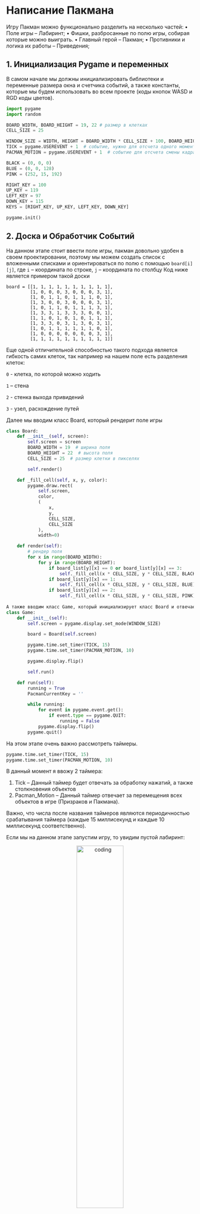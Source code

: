 # Написание Пакмана

Игру Пакман можно функционально разделить на несколько частей:
•	Поле игры – Лабиринт;
•	Фишки, разбросанные по полю игры, собирая которые можно выиграть.
•	Главный герой – Пакман; 
•	Противники и логика их работы – Приведения;

## 1. Инициализация Pygame и переменных
В самом начале мы должны инициализировать библиотеки и переменные размера окна и счетчика событий, а также константы, которые мы будем использовать во всем проекте (коды кнопок WASD и RGD коды цветов).
```python
import pygame
import random

BOARD_WIDTH, BOARD_HEIGHT = 19, 22 # размер в клетках
CELL_SIZE = 25

WINDOW_SIZE = WIDTH, HEIGHT = BOARD_WIDTH * CELL_SIZE + 100, BOARD_HEIGHT * CELL_SIZE # добавляем 100 для счетчика очков
TICK = pygame.USEREVENT + 1  # событие, нужно для отсчета одного момента
PACMAN_MOTION = pygame.USEREVENT + 1  # событие для отсчета смены кадра

BLACK = (0, 0, 0)
BLUE = (0, 0, 128)
PINK = (252, 15, 192)

RIGHT_KEY = 100
UP_KEY = 119
LEFT_KEY = 97
DOWN_KEY = 115
KEYS = [RIGHT_KEY, UP_KEY, LEFT_KEY, DOWN_KEY]

pygame.init()
```

## 2. Доска и Обработчик Событий
На данном этапе стоит ввести поле игры, пакман довольно удобен в своем проектировании, поэтому мы можем создать список с вложенными списками и ориентироваться по полю с помощью `board[i][j]`, где 
`i` – координата по строке, 
`j` – координата по столбцу 
Код ниже является примером такой доски

```
board = [[1, 1, 1, 1, 1, 1, 1, 1, 1, 1],
         [1, 0, 0, 0, 3, 0, 0, 0, 3, 1],
         [1, 0, 1, 1, 0, 1, 1, 1, 0, 1],
         [1, 3, 0, 0, 3, 0, 0, 0, 3, 1],
         [1, 0, 1, 1, 0, 1, 1, 1, 3, 1],
         [1, 3, 3, 1, 3, 3, 3, 0, 0, 1],
         [1, 1, 0, 1, 0, 1, 0, 1, 1, 1],
         [1, 3, 3, 0, 3, 1, 3, 0, 3, 1],
         [1, 0, 1, 1, 1, 1, 1, 1, 0, 1],
         [1, 0, 0, 0, 0, 0, 0, 0, 3, 1],
         [1, 1, 1, 1, 1, 1, 1, 1, 1, 1]]
```

Еще одной отличительной способностью такого подхода является гибкость самих клеток, так например на нашем поле есть разделения клеток:

`0` - клетка, по которой можно ходить

`1` – стена

`2` - стенка выхода привидений

`3` - узел, расхождение путей

Далее мы вводим класс Board, который рендерит поле игры
```python
class Board:
    def __init__(self, screen):
        self.screen = screen
        BOARD_WIDTH = 19  # ширина поля
        BOARD_HEIGHT = 22  # высота поля
        CELL_SIZE = 25  # размер клетки в пикселях

        self.render()

    def _fill_cell(self, x, y, color):
        pygame.draw.rect(
            self.screen, 
            color, 
            (
                x,
                y,
                CELL_SIZE, 
                CELL_SIZE
            ), 
            width=0)

    def render(self):
        # рендер поля
        for x in range(BOARD_WIDTH):
            for y in range(BOARD_HEIGHT):
                if board_list[y][x] == 0 or board_list[y][x] == 3:
                    self._fill_cell(x * CELL_SIZE, y * CELL_SIZE, BLACK)
                if board_list[y][x] == 1:
                    self._fill_cell(x * CELL_SIZE, y * CELL_SIZE, BLUE)
                if board_list[y][x] == 2:
                    self._fill_cell(x * CELL_SIZE, y * CELL_SIZE, PINK)
	
А также вводим класс Game, который инициализирует класс Board и отвечает за обработку событий
class Game:
    def __init__(self):
        self.screen = pygame.display.set_mode(WINDOW_SIZE)

        board = Board(self.screen)

        pygame.time.set_timer(TICK, 15)
        pygame.time.set_timer(PACMAN_MOTION, 10)

        pygame.display.flip()

        self.run()

    def run(self):
        running = True
        PacmanCurrentKey = ''

        while running:
            for event in pygame.event.get():
                if event.type == pygame.QUIT:
                    running = False
            pygame.display.flip()
        pygame.quit()
```

На этом этапе очень важно рассмотреть таймеры.

```python
pygame.time.set_timer(TICK, 15)
pygame.time.set_timer(PACMAN_MOTION, 10)
```

В данный момент я ввожу 2 таймера:
1. Tick – Данный таймер будет отвечать за обработку нажатий, а также столкновения объектов
2. Pacman_Motion – Данный таймер отвечает за перемещения всех объектов в игре (Призраков и Пакмана).

Важно, что числа после названия таймеров являются периодичностью срабатывания таймера (каждые 15 миллисекунд и каждые 10 миллисекунд соответственно). 

Если мы на данном этапе запустим игру, то увидим пустой лабиринт:

<p align="center">
  <img src="/docs/imgs/доска.png" alt="coding" width="50%"/>
</p>

## 3.	Пакман
Вводим главного персонажа игры – Пакмана. У него есть определенный функционал:

1.	Ходить по лабиринту и не проходить сквозь стены
2.	Собирать фишки (которые будут добавлены позже)
3.	Изменять направление своего взгляда в зависимости от направления движения

Для начала определим класс Pacman:

```python
class Pacman(Board):
    def __init__(self, screen):
        super().__init__(screen)
        self.screen = screen
        self.retset = set()

        self.y = 12
        self.x = 9
        self.PacmanCurrentPos = (225, 300)

        self._load_sprite()
        self.pacman_sprites = {
            "R": ['data/pcmn_circ.png', 'data/pcmn_right_2.png', 'data/pcmn_right_3.png', 'data/pcmn_right_2.png'],
            "U": ['data/pcmn_circ.png', 'data/pcmn_up_2.png', 'data/pcmn_up_3.png', 'data/pcmn_up_2.png'],
            "L": ['data/pcmn_circ.png', 'data/pcmn_left_2.png', 'data/pcmn_left_3.png', 'data/pcmn_left_2.png'],
            "D": ['data/pcmn_circ.png', 'data/pcmn_down_2.png', 'data/pcmn_down_3.png', 'data/pcmn_down_2.png'],
        }
        
        self.sprite_direction = "L"
        
        self.currentkey = 0
        self.count = 0
    def _load_sprite(self):
        self.all_sprites = pygame.sprite.Group()
        self.main_pacman_sprite = pygame.sprite.Sprite()
        self.main_pacman_sprite.image = pygame.image.load(
            'data/pcmn_left_3.png'
        )
        self.main_pacman_sprite.rect = self.main_pacman_sprite.image.get_rect()
        self.main_pacman_sprite.add(self.all_sprites)
```

Разберем переменные класса и их использование:
•	self.screen = screen – определяем screen для возможности отображения спрайтов и обновления поля игры в классе Pacman;
•	self.retset = set() – множество, которое используется для определения возможных путей, когда Пакман своим спрайтом заслоняет ровно одну клетку, и ему нужно идти дальше;
•	self.y, self.x = 12, 9 – координаты Пакмана во вложенном списке, в дальнейшем изменяются от его местоположения;
•	self.PacmanCurrentPos = (225, 300) – координаты Пакмана в пикселях на самом игровом поле;
•	self._load_sprite() – вызывает функцию, которая загружает спрайт Пакмана;
•	self.pacman_sprites = {
    "R": [...],
    "U": [...],
    "L": [...],
    "D": [...],
} – Пути в файловой системе до спрайтов Пакмана в различных положения и в различном раскрытии рта;
•	self.sprite_direction = "L" – сохраняет направление головы при повороте пакмана, связан со списком self.pacman_sprites для большего удобства;
•	self.currentkey = 0 – сохраняет код последней нажатой кнопки, для попиксельного смещения пакмана на поле. Хранит одно значения до момента, пока пакман не свернет или не упрется в стену;
•	self.count = 0 – счетчик для смены спрайтов пакмана, нужен для анимации, иттерирует списки в self.pacman_sprites;

### 3.1. Реализация движения
Любое передвижения объектов в играх построено на изменении координат объектов, однако мы имеем некоторое преимущество, так как пакман движется в лабиринте. Схема передвижения пакмана выглядит вот так:

<p align="center">
  <img src="/docs/imgs/scheme.png" alt="coding" width="50%"/>
</p>

Данная схема проверок реализована в двух функциях класса Pacman, которые вызываются из цикла событий:

```python
def pacman_movement(self, key, cy, cx):
    
        y = cy // CELL_SIZE
        x = cx // CELL_SIZE
        self.retset = set()

        horkeycheck = (key == LEFT_KEY or key == RIGHT_KEY)
        verkeycheck = (key == UP_KEY or key == DOWN_KEY)

        ycellcheck = cy % CELL_SIZE == 0
        xcellcheck = cx % CELL_SIZE == 0

        if (horkeycheck and ycellcheck) or (verkeycheck and xcellcheck):
            if board_list[y][(cx + 26) // CELL_SIZE] not in [1, 2]:
                self.retset.add(RIGHT_KEY)
            if board_list[(cy + 26) // CELL_SIZE][x] not in [1, 2]:
                self.retset.add(DOWN_KEY)
            if board_list[y][(cx - 1) // CELL_SIZE] not in [1, 2]:
                self.retset.add(LEFT_KEY)
            if board_list[(cy - 1) // CELL_SIZE][x] not in [1, 2]:
                self.retset.add(UP_KEY)

            if key in self.retset:
                self.currentkey = key
                self.pacman_move(key)
        else:
            self.pacman_move(self.currentkey)
```

Данная функция вызывается из цикла событий и производит проверку – “стоит ли Пакман на ровной клетке?”, то есть совпадает ли положение спрайта пакмана с клеткой на которой он находится, так как спрайты пакмана и клетки равны 25 пикселям, мы можем легко проверить данное условие. 

Если условие выполняется, то мы записываем клавишу на которую нажал игрок в отдельную переменную в цикле событий, чтобы потом поменять направление пакмана в нужную сторону.

Следующая функция непосредственно перемещает пакмана по полю в соответствии с нынешним направлением, которое записано в self.currentkey.

```python
def pacman_move(self, key):
        if key == LEFT_KEY:
            x = (self.PacmanCurrentPos[0] - 1) // CELL_SIZE
            y = (self.PacmanCurrentPos[1]) // CELL_SIZE
            if board_list[y][x] not in [1, 2]:
                self._fill_cell(self.PacmanCurrentPos[0], self.PacmanCurrentPos[1], BLACK)
                self.PacmanCurrentPos = (self.PacmanCurrentPos[0] - 1, self.PacmanCurrentPos[1])
                
                self.sprite_direction = "L"
        elif key == DOWN_KEY:
            x = (self.PacmanCurrentPos[0]) // CELL_SIZE
            y = (self.PacmanCurrentPos[1] + 1) // CELL_SIZE
            if board_list[y][x] not in [1, 2]:
                self._fill_cell(self.PacmanCurrentPos[0], self.PacmanCurrentPos[1], BLACK)
                self.PacmanCurrentPos = (self.PacmanCurrentPos[0], self.PacmanCurrentPos[1] + 1)
                
                self.sprite_direction = "D"
        elif key == RIGHT_KEY:
            x = (self.PacmanCurrentPos[0] + 1) // CELL_SIZE
            y = (self.PacmanCurrentPos[1]) // CELL_SIZE
            if board_list[y][x] not in [1, 2]:
                self._fill_cell(self.PacmanCurrentPos[0], self.PacmanCurrentPos[1], BLACK)
                self.PacmanCurrentPos = (self.PacmanCurrentPos[0] + 1, self.PacmanCurrentPos[1])
                
                self.sprite_direction = "R"
        elif key == UP_KEY:
            x = (self.PacmanCurrentPos[0]) // CELL_SIZE
            y = (self.PacmanCurrentPos[1] - 1) // CELL_SIZE
            if board_list[y][x] not in [1, 2]:
                self._fill_cell(self.PacmanCurrentPos[0], self.PacmanCurrentPos[1], BLACK)
                self.PacmanCurrentPos = (self.PacmanCurrentPos[0], self.PacmanCurrentPos[1] - 1)
                
                self.sprite_direction = "U"
        self.main_pacman_sprite.rect.x = self.PacmanCurrentPos[0]
        self.main_pacman_sprite.rect.y = self.PacmanCurrentPos[1]
```

Чтобы функционал движения заработал, нужно добавить выполнение функций в цикл событий, на данном этапе цикл событий выглядит вот так 

```python
running = True
PacmanCurrentKey = ''

while running:
    for event in pygame.event.get():
        if event.type == pygame.QUIT:
            running = False
        if event.type == pygame.KEYDOWN:  # проверка по кнопкам ASDW
            if event.key == LEFT_KEY:  # проверяем A
                PacmanCurrentKey = LEFT_KEY
                self.pacman.pacman_movement(
                    LEFT_KEY, 
                    self.pacman.PacmanCurrentPos[1], 
                    self.pacman.PacmanCurrentPos[0]
                )
            if event.key == DOWN_KEY:  # проверяем S
                PacmanCurrentKey = DOWN_KEY
                self.pacman.pacman_movement(
                    DOWN_KEY, 
                    self.pacman.PacmanCurrentPos[1], 
                    self.pacman.PacmanCurrentPos[0]
                )
            if event.key == RIGHT_KEY:  # проверяем D
                PacmanCurrentKey = RIGHT_KEY
                self.pacman.pacman_movement(
                    RIGHT_KEY, 
                    self.pacman.PacmanCurrentPos[1], 
                    self.pacman.PacmanCurrentPos[0]
                )
            if event.key == UP_KEY:  # проверяем W
                PacmanCurrentKey = UP_KEY
                self.pacman.pacman_movement(
                    UP_KEY, 
                    self.pacman.PacmanCurrentPos[1], 
                    self.pacman.PacmanCurrentPos[0]
                )
        if event.type == TICK:
            self.pacman.pacman_movement(
                PacmanCurrentKey, 
                self.pacman.PacmanCurrentPos[1], 
                self.pacman.PacmanCurrentPos[0]
            )
        if event.type == PACMAN_MOTION:
            self.pacman.motion_counting()
    pygame.display.flip()
pygame.quit()
```

### 3.2.	Реализация анимации

Анимации в игре являются важной частью отклика игры на действия пользователя. Чтобы добавить анимацию в Pygame нужно последовательно сменять спрайты на объекте. Данный функционал реализован с помощью функции motion_counting.

```python
def motion_counting(self):
    # счетчик для смены спрайта пакмана
    self.count = (self.count + 1) % 4

    self.main_pacman_sprite.image = pygame.image.load(
        self.pacman_sprites[self.sprite_direction][self.count]
    )
    self.all_sprites.draw(self.screen)
    pygame.display.flip()
```
	
В данной функции мы добавляем к счетчику единицу и получаем остаток от деления на 4, чтобы не хранить в оперативной памяти миллионные значения счетчика для анимации. Вызов данной функции происходит каждый тик таймера PACMAN_MOTION.

Смена спрайтов исходит из self.count, который принимает значения: 0, 1, 2, 3. Соответственно удобнее будет, если список, содержащий пути к картинкам спрайтов будет иметь длину 4. Поэтому мы вводим словарь self.pacman_sprites, который содержит 4 ключа (соответствующие 4-м направлениям взора пакмана), а в каждом списке содержится 4 пути в таком порядке.

<p align="center">
  <img src="/docs/imgs/спрайты пакмана.png" alt="coding" width="50%"/>
</p>


## 4.	Фишки

Выигрыш немаловажная часть каждой игры, нам нужно добавить фишки, которые при их съедении пакманом будут прибавлять очки победы.

Весь функционал фишек, а также их столкновения с пакманом прописан в классе Dots

```python
class Dots(Pacman, pygame.sprite.Sprite):
    # класс точечек, которые ест пакман
    def __init__(self, screen):
        super().__init__(screen)
        self.screen = screen
        self.dots = pygame.sprite.Group()

        self.score = 0
``` 

В переменной score будет храниться количество съеденных пакманом точек.

Чтобы отрисовать точки, добавляем функцию render_dots

```python
def render_dots(self):
    # рендер точечек
    for y in range(len(board_list)):
        for x in range(len(board_list[y])):
            if board_list[y][x] == 0 or board_list[y][x] == 3:
                self.dot = pygame.sprite.Sprite()
                self.dot.image = pygame.image.load('data/dot.png')
                # спрайт точечек
                self.dot.rect = self.dot.image.get_rect()
                self.dot.add(self.dots)

                self.dot.rect.x = x * CELL_SIZE
                self.dot.rect.y = y * CELL_SIZE
                self.dots.draw(self.screen)
                pygame.display.flip()
``` 

Данная функция будет отрисовывать точки во всех свободных клетках на поле, а также добавит все точки в группу спрайтов для более удобного вычисления столкновений с пакманом.

Нам также нужно вычислять счет, поэтому добавляем еще несколько функций:

```python
def update_dots(self):
    self.dots.draw(self.screen)
    pygame.display.flip()

def update(self, pos):
    self.main_pacman_sprite.rect.x = pos[0]
    self.main_pacman_sprite.rect.y = pos[1]

    if pygame.sprite.spritecollideany(self.main_pacman_sprite, self.dots):
        self.score += 1
        self.score_calc()
    pygame.sprite.spritecollide(
        self.main_pacman_sprite, 
        self.dots, 
        True
    )

def score_calc(self):
    # очки игрока
    font = pygame.font.Font(None, 25)
    text = font.render(f"score {self.score * 10}", True, (255, 255, 0))
    place = text.get_rect(
        center=(525, 20))
    text_w = text.get_width()
    text_h = text.get_height()
    pygame.draw.rect(self.screen, (0, 0, 0), (place[0], place[1],
                                            text_w, text_h), 0)
    self.screen.blit(text, place)

def score_update(self):
    # для главного игрового цикла
    return self.score * 10
```

Каждая функция отвечает за свою логику:

•	update – рассчитывает столкновения пакмана с точками каждый тик и в случае столкновения прибавляет к счету 10 очков.
•	update_dots – обновляет точки на поле, ведь если точка съедена, на поле она отображаться больше не должна.
•	score_calc – выводит на экран счетчик очков, который также обновляется каждый тик.
•	score_update – возвращает значение счетчика count умноженное на 10, ведь выводим мы не количество съеденных точек, а число очков.

Теперь поле выглядит вот так:

<p align="center">
  <img src="/docs/imgs/board with dots.png" alt="coding" width="50%"/>
</p>
 
## 5 Призраки
Собрать фишки чтобы выиграть это хорошо, но нет никакого смысла в игре без противников – добавляем призраков.

Весь функционал призраков будет прописан в классе Ghosts

```python
class Ghosts(Pacman, pygame.sprite.Sprite):
    # класс привидений, где прописана вся их логика
    def __init__(self, screen):
        super().__init__(screen)
        self.screen = screen
        self.CianCurrentPos = (200, 250)
        self.RedCurrentPos = (225, 200)
        self.YellCurrentPos = (225, 250)
        self.PinkCurrentPos = (250, 250)
        # начальное положение привидений
        self.ghosts = pygame.sprite.Group()

        self.pink_cell = [(250, 225), (225, 225), (200, 225)]

        self.ghostpos = []
        self.ghostsmoves = {}
```

Всего призраков будет 4, начальное положение каждого задано соответствующим кортежем для удобства. В переменной ghosts мы будем хранить спрайты всех привидений. В переменной ghotspos хранятся объекты спрайтов призраков, которые в свою очередь содержат информацию о расположении призраков на поле. В переменной ghostmoves содержится направление движения каждого призрака до момента следующей развилки.

Для инициализации привидений мы используем функцию render_ghosts

```python
def render_ghosts(self):
        ghosts_colors = [
            'data/ghostcian.png',
            'data/ghostred.png',
            'data/ghostyellow.png',
            'data/ghostpink.png'
        ]

        for g_color in ghosts_colors:
            self.ghost = pygame.sprite.Sprite()
            self.ghost.image = pygame.image.load(g_color)
            self.ghost.rect = self.ghost.image.get_rect()
            self.ghost.rect.x = self.CianCurrentPos[0]
            self.ghost.rect.y = self.CianCurrentPos[1]
            self.ghost.add(self.ghosts)

            self.ghostsmoves[self.ghost] = ''
            self.ghostpos.append(self.ghost)

        self.ghosts.draw(self.screen)
        pygame.display.flip()
```

Создание спрайтов происходит в цикле, так как с точки зрения объектов они ничем не отличаются, кроме самой картинки спрайта.

```python
for g in self.ghostpos:
    x = g.rect.x 
    y = g.rect.y  
    cx = x // CELL_SIZE  
    cy = y // CELL_SIZE  

    if x % CELL_SIZE == 0 and y % CELL_SIZE == 0:
        oklist = {2, 3, 4}  
        notokey = {1}
        goodmoves = []
        
        wflag = True
        aflag = True
        sflag = True
        dflag = True
        
        
        if board_list[cy][cx] == 3 or board_list[cy][cx] == 4:  
            if board_list[cy + 1][cx] == 2:
                oklist.remove(2)
                notokey.add(2)
            for i in range(1, 9):  
                if (cx + i) <= 18 and (cx - i) >= 0:
                    if board_list[cy][cx + i] in oklist and dflag:
                        goodmoves.append('d')  
                        dflag = False
                    elif board_list[cy][cx + i] in notokey:
                        dflag = False
                    if board_list[cy][cx - i] in oklist and aflag:
                        goodmoves.append('a')  
                        aflag = False
                    elif board_list[cy][cx - i] in notokey:
                        aflag = False

                if (cy + i) <= 21 and (cy - i) >= 0:
                    if board_list[cy + i][cx] in oklist and sflag:
                        goodmoves.append('s')  
                        sflag = False
                    elif board_list[cy + i][cx] in notokey:
                        sflag = False
                    if board_list[cy - i][cx] in oklist and wflag:
                        goodmoves.append('w')  
                        wflag = False
                    elif board_list[cy - i][cx] in notokey:
                        wflag = False

        if len(goodmoves) >= 1:
            move = random.randint(0, len(goodmoves) - 1)  
            self.ghostsmoves[g] = goodmoves[move]
        self.ghost_move(g)  
    else:  #
        self.ghost_move(g)  
    self.ghosts.draw(self.screen)
    pygame.display.update()
```

Движение призраков производится в коде выше. Чтобы призрак сходил мы должны рассчитать возможность того или иного хода, посредством изменения флагов возможности ходов в различных направлениях, чтобы в последствии случайно выбрать тот или иной ход. В конце выбора хода выполняется функция ghost_move.

```python
def ghost_move(self, g):
    # перемещение привидений
    pygame.draw.rect(self.screen, (0, 0, 0), (g.rect.x, g.rect.y,
                                                CELL_SIZE, CELL_SIZE), width=0)
    if self.ghostsmoves[g] == 'w':
        g.rect.y = g.rect.y - 1
    if self.ghostsmoves[g] == 'a':
        g.rect.x = g.rect.x - 1
    if self.ghostsmoves[g] == 's':
        g.rect.y = g.rect.y + 1
    if self.ghostsmoves[g] == 'd':
        g.rect.x = g.rect.x + 1
    self.ghosts.draw(self.screen)
    pygame.display.flip()
``` 

Эта функция выполняет движение приведений посредством попиксельного изменения расположения призраков на поле, в соответствии с выбранным направлением.

На данном этапе призраки и пакман существуют на поле и передвигаются, но все еще не могут сталкиваться друг с другом, а мы не можем проверять столкнулись ли они. Эту проблему решает код ниже:

```python
def collide_pacman(self, pos):  # просчитываем столкновения с памананом
    # столкновение с пакманом
    self.main_pacman_sprite.rect.x = pos[0]
    self.main_pacman_sprite.rect.y = pos[1]
    if pygame.sprite.spritecollideany(self.main_pacman_sprite, self.ghosts):
        return True
    else:
        return False
```

Данное условие производит проверку столкнулся ли спрайт пакмана со спрайтом какого-либо приведения. После добавления условия выше мы должны дополнить код цикла событий следующими строками:

```python
while running:
    for event in pygame.event.get():
        if event.type == pygame.QUIT:
            running = False
        if event.type == pygame.KEYDOWN:
            ...
        if event.type == TICK:
            score = self.dot.score_update()

            self.ghosts.ghost_calc()
            self.dot.update(self.pacman.PacmanCurrentPos)
            self.dot.update_dots()
            self.pacman.pacman_movement(PacmanCurrentKey, self.pacman.PacmanCurrentPos[1], self.pacman.PacmanCurrentPos[0])
            if self.ghosts.collide_pacman(self.pacman.PacmanCurrentPos):
                self.lose()
            if score == 2050:
                self.win()
        if event.type == PACMAN_MOTION:
            self.pacman.motion_counting()
    pygame.display.flip()
pygame.quit()
```

С этого момента мы добавляем ходы для привидений в каждый тик, а также вводим условия выигрыша по очкам и проигрыша при столкновении с пакманом. Сами функции lose и win показаны ниже. 

```python
def win(self):
    pygame.time.set_timer(TICK, 0)
    pygame.time.set_timer(PACMAN_MOTION, 0)

    font = pygame.font.Font(None, 50)
    text = font.render("You win!", True, (232, 72, 167))
    text_x = 112
    text_y = 150
    place = text.get_rect(
        center=(237, 275))
    text_w = text.get_width()
    text_h = text.get_height()
    pygame.draw.rect(self.screen, (0, 0, 0), (place[0], place[1],
                                        text_w, text_h), 0)
    self.screen.blit(text, place)

def lose(self):
    pygame.time.set_timer(TICK, 0)
    pygame.time.set_timer(PACMAN_MOTION, 0)

    font = pygame.font.Font(None, 50)
    text = font.render("Game Over", True, (232, 72, 167))
    text_x = 112
    text_y = 150
    place = text.get_rect(
        center=(237, 275))
    text_w = text.get_width()
    text_h = text.get_height()
    pygame.draw.rect(self.screen, (0, 0, 0), (place[0], place[1],
                                        text_w, text_h), 0)
    self.screen.blit(text, place)
```

Данные функции являются функциями рендера и делаеют ничего кроме вывода пользователю следующих сообщений.

<p align="center">
  <img src="/docs/imgs/you win.png" alt="coding" width="50%"/>
</p>

<p align="center">
  <img src="/docs/imgs/game over.png" alt="coding" width="50%"/>
</p>

